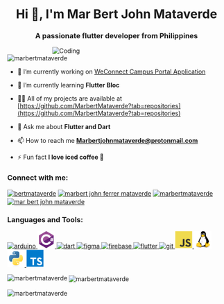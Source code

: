 <h1 align="center">Hi 👋, I'm Mar Bert John Mataverde</h1>
<h3 align="center">A passionate flutter developer from Philippines</h3>
<img align="right" alt="Coding" width="400" src="https://i.pinimg.com/originals/68/f3/ff/68f3ff8ddc1699f6234abee4e1d58dd9.gif">

<p align="left"> <img src="https://komarev.com/ghpvc/?username=marbertmataverde&label=Profile%20views&color=0e75b6&style=flat" alt="marbertmataverde" /> </p>

- 🔭 I’m currently working on [WeConnect Campus Portal Application](https://github.com/MarbertMataverde/WeConnect)

- 🌱 I’m currently learning **Flutter Bloc**

- 👨‍💻 All of my projects are available at [https://github.com/MarbertMataverde?tab=repositories](https://github.com/MarbertMataverde?tab=repositories)

- 💬 Ask me about **Flutter and Dart**

- 📫 How to reach me **Marbertjohnmataverde@protonmail.com**

- ⚡ Fun fact **I love iced coffee 🤎**

<h3 align="left">Connect with me:</h3>
<p align="left">
<a href="https://twitter.com/bertmataverde" target="blank"><img align="center" src="https://raw.githubusercontent.com/rahuldkjain/github-profile-readme-generator/master/src/images/icons/Social/twitter.svg" alt="bertmataverde" height="30" width="40" /></a>
<a href="https://fb.com/marbert john ferrer mataverde" target="blank"><img align="center" src="https://raw.githubusercontent.com/rahuldkjain/github-profile-readme-generator/master/src/images/icons/Social/facebook.svg" alt="marbert john ferrer mataverde" height="30" width="40" /></a>
<a href="https://instagram.com/marbertmataverde" target="blank"><img align="center" src="https://raw.githubusercontent.com/rahuldkjain/github-profile-readme-generator/master/src/images/icons/Social/instagram.svg" alt="marbertmataverde" height="30" width="40" /></a>
<a href="https://www.youtube.com/c/mar bert john mataverde" target="blank"><img align="center" src="https://raw.githubusercontent.com/rahuldkjain/github-profile-readme-generator/master/src/images/icons/Social/youtube.svg" alt="mar bert john mataverde" height="30" width="40" /></a>
</p>

<h3 align="left">Languages and Tools:</h3>
<p align="left"> <a href="https://www.arduino.cc/" target="_blank" rel="noreferrer"> <img src="https://cdn.worldvectorlogo.com/logos/arduino-1.svg" alt="arduino" width="40" height="40"/> </a> <a href="https://www.w3schools.com/cs/" target="_blank" rel="noreferrer"> <img src="https://raw.githubusercontent.com/devicons/devicon/master/icons/csharp/csharp-original.svg" alt="csharp" width="40" height="40"/> </a> <a href="https://dart.dev" target="_blank" rel="noreferrer"> <img src="https://www.vectorlogo.zone/logos/dartlang/dartlang-icon.svg" alt="dart" width="40" height="40"/> </a> <a href="https://www.figma.com/" target="_blank" rel="noreferrer"> <img src="https://www.vectorlogo.zone/logos/figma/figma-icon.svg" alt="figma" width="40" height="40"/> </a> <a href="https://firebase.google.com/" target="_blank" rel="noreferrer"> <img src="https://www.vectorlogo.zone/logos/firebase/firebase-icon.svg" alt="firebase" width="40" height="40"/> </a> <a href="https://flutter.dev" target="_blank" rel="noreferrer"> <img src="https://www.vectorlogo.zone/logos/flutterio/flutterio-icon.svg" alt="flutter" width="40" height="40"/> </a> <a href="https://git-scm.com/" target="_blank" rel="noreferrer"> <img src="https://www.vectorlogo.zone/logos/git-scm/git-scm-icon.svg" alt="git" width="40" height="40"/> </a> <a href="https://developer.mozilla.org/en-US/docs/Web/JavaScript" target="_blank" rel="noreferrer"> <img src="https://raw.githubusercontent.com/devicons/devicon/master/icons/javascript/javascript-original.svg" alt="javascript" width="40" height="40"/> </a> <a href="https://www.linux.org/" target="_blank" rel="noreferrer"> <img src="https://raw.githubusercontent.com/devicons/devicon/master/icons/linux/linux-original.svg" alt="linux" width="40" height="40"/> </a> <a href="https://www.python.org" target="_blank" rel="noreferrer"> <img src="https://raw.githubusercontent.com/devicons/devicon/master/icons/python/python-original.svg" alt="python" width="40" height="40"/> </a> <a href="https://www.typescriptlang.org/" target="_blank" rel="noreferrer"> <img src="https://raw.githubusercontent.com/devicons/devicon/master/icons/typescript/typescript-original.svg" alt="typescript" width="40" height="40"/> </a> </p>

<p><img align="left" src="https://github-readme-stats.vercel.app/api/top-langs?username=marbertmataverde&show_icons=true&locale=en&layout=compact" alt="marbertmataverde" /></p>

<p>&nbsp;<img align="center" src="https://github-readme-stats.vercel.app/api?username=marbertmataverde&show_icons=true&locale=en" alt="marbertmataverde" /></p>

<p><img align="center" src="https://github-readme-streak-stats.herokuapp.com/?user=marbertmataverde&" alt="marbertmataverde" /></p>
